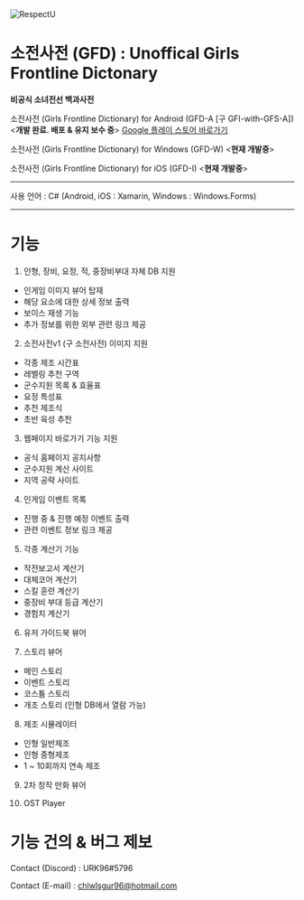 <img alt="RespectU" src="https://raw.github.com/URK96/GFI-with-GFS-A/master/logo.png" style="max-width: 100%">

# 소전사전 (GFD) : Unoffical Girls Frontline Dictonary

**비공식 소녀전선 백과사전**

소전사전 (Girls Frontline Dictionary) for Android (GFD-A [구 GFI-with-GFS-A]) <**개발 완료. 배포 & 유지 보수 중**>
[Google 플레이 스토어 바로가기](https://play.google.com/store/apps/details?id=com.gfl.dic)

소전사전 (Girls Frontline Dictionary) for Windows (GFD-W) <**현재 개발중**>

소전사전 (Girls Frontline Dictionary) for iOS (GFD-I) <**현재 개발중**>

---

사용 언어 : C# (Android, iOS : Xamarin, Windows : Windows.Forms)

---
# 기능

1. 인형, 장비, 요정, 적, 중장비부대 자체 DB 지원

* 인게임 이미지 뷰어 탑재
* 해당 요소에 대한 상세 정보 출력
* 보이스 재생 기능
* 추가 정보를 위한 외부 관련 링크 제공


2. 소전사전v1 (구 소전사전) 이미지 지원

* 각종 제조 시간표 
* 레벨링 추천 구역 
* 군수지원 목록 & 효율표
* 요정 특성표
* 추천 제조식
* 초반 육성 추천


3. 웹페이지 바로가기 기능 지원

* 공식 홈페이지 공지사항
* 군수지원 계산 사이트
* 지역 공략 사이트


4. 인게임 이벤트 목록

* 진행 중 & 진행 예정 이벤트 출력
* 관련 이벤트 정보 링크 제공


5. 각종 계산기 기능

* 작전보고서 계산기
* 대체코어 계산기
* 스킬 훈련 계산기
* 중장비 부대 등급 계산기
* 경험치 계산기


6. 유저 가이드북 뷰어


7. 스토리 뷰어

* 메인 스토리
* 이벤트 스토리
* 코스튬 스토리
* 개조 스토리 (인형 DB에서 열람 가능)


8. 제조 시뮬레이터

* 인형 일반제조
* 인형 중형제조
* 1 ~ 10회까지 연속 제조


9. 2차 창작 만화 뷰어


10. OST Player



# 기능 건의 & 버그 제보

Contact (Discord) : URK96#5796

Contact (E-mail) : chlwlsgur96@hotmail.com
